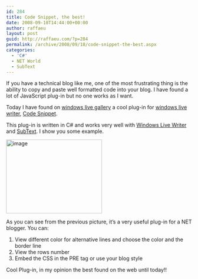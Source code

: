 ```yaml
---
id: 284
title: Code Snippet, the best!
date: 2008-09-18T14:44:00+00:00
author: raffaeu
layout: post
guid: http://raffaeu.com/?p=284
permalink: /archive/2008/09/18/code-snippet-the-best.aspx
categories:
  - 'C#'
  - NET World
  - SubText
---
```

If you have a technical blog like me, one of the most frustrating thing is the ability to copy and paste well formatted code into your blog. I have found a lot of JavaScript plug-in but no one works as I want.

Today I have found on [windows live gallery](http://gallery.live.com) a cool plug-in for [windows live writer](http://gallery.live.com), [Code Snippet](http://gallery.live.com/liveItemDetail.aspx?li=d4409446-af7f-42ec-aa20-78aa5bac4748&l=8).

This plug-in is written in C# and works very well with [Windows Live Writer](http://gallery.live.com) and [SubText](http://www.subtextproject.com/). I show you some example.

<a href="http://blog.raffaeu.com/images/blog_raffaeu_com/WindowsLiveWriter/CodeSnippetthebest_CF64/image.png" rel="lightbox"><img style="border-top-width: 0px; border-left-width: 0px; border-bottom-width: 0px; border-right-width: 0px" height="200" alt="image" src="http://blog.raffaeu.com/images/blog_raffaeu_com/WindowsLiveWriter/CodeSnippetthebest_CF64/image_thumb.png" width="260" border="0" /></a> 

As you can see from the previous picture, it&#8217;s a very useful plug-in for a NET blogger. You can:

  1. View different color for alternative lines and choose the color and the border line
  2. View the rows number
  3. Embed the CSS in the PRE tag or use your blog style

Cool Plug-in, in my opinion the best found on the web until today!!